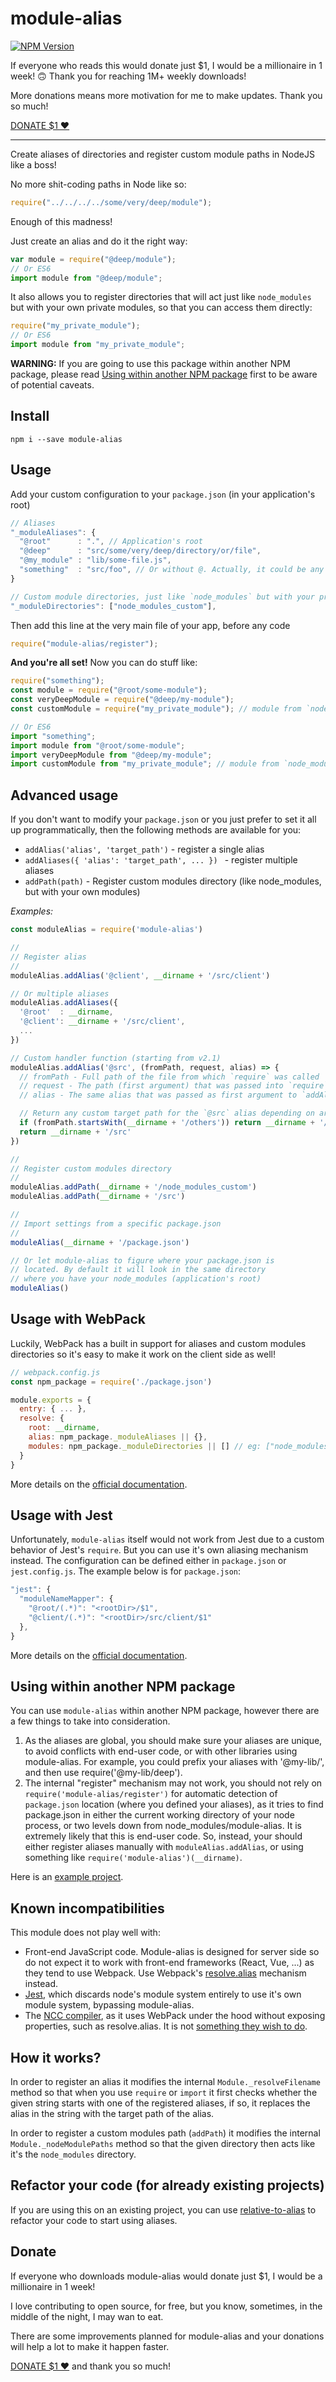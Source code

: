 # module-alias

[![NPM Version][npm-image]][npm-url]

If everyone who reads this would donate just $1, I would be a millionaire in 1 week! 🙃 Thank you for reaching 1M+ weekly downloads!

More donations means more motivation for me to make updates. Thank you so much!

[DONATE $1 ❤️](https://tinyurl.com/donate-module-alias)

---

Create aliases of directories and register custom module paths in NodeJS like a boss!

No more shit-coding paths in Node like so:

```js
require("../../../../some/very/deep/module");
```

Enough of this madness!

Just create an alias and do it the right way:

```js
var module = require("@deep/module");
// Or ES6
import module from "@deep/module";
```

It also allows you to register directories that will act just like `node_modules` but with your own private modules, so that you can access them directly:

```js
require("my_private_module");
// Or ES6
import module from "my_private_module";
```

**WARNING:** If you are going to use this package within another NPM package, please read [Using within another NPM package](#using-within-another-npm-package) first to be aware of potential caveats.

## Install

```
npm i --save module-alias
```

## Usage

Add your custom configuration to your `package.json` (in your application's root)

```js
// Aliases
"_moduleAliases": {
  "@root"      : ".", // Application's root
  "@deep"      : "src/some/very/deep/directory/or/file",
  "@my_module" : "lib/some-file.js",
  "something"  : "src/foo", // Or without @. Actually, it could be any string
}

// Custom module directories, just like `node_modules` but with your private modules (optional)
"_moduleDirectories": ["node_modules_custom"],
```

Then add this line at the very main file of your app, before any code

```js
require("module-alias/register");
```

**And you're all set!** Now you can do stuff like:

```js
require("something");
const module = require("@root/some-module");
const veryDeepModule = require("@deep/my-module");
const customModule = require("my_private_module"); // module from `node_modules_custom` directory

// Or ES6
import "something";
import module from "@root/some-module";
import veryDeepModule from "@deep/my-module";
import customModule from "my_private_module"; // module from `node_modules_custom` directory
```

## Advanced usage

If you don't want to modify your `package.json` or you just prefer to set it all up programmatically, then the following methods are available for you:

- `addAlias('alias', 'target_path')` - register a single alias
- `addAliases({ 'alias': 'target_path', ... }) ` - register multiple aliases
- `addPath(path)` - Register custom modules directory (like node_modules, but with your own modules)

_Examples:_

```js
const moduleAlias = require('module-alias')

//
// Register alias
//
moduleAlias.addAlias('@client', __dirname + '/src/client')

// Or multiple aliases
moduleAlias.addAliases({
  '@root'  : __dirname,
  '@client': __dirname + '/src/client',
  ...
})

// Custom handler function (starting from v2.1)
moduleAlias.addAlias('@src', (fromPath, request, alias) => {
  // fromPath - Full path of the file from which `require` was called
  // request - The path (first argument) that was passed into `require`
  // alias - The same alias that was passed as first argument to `addAlias` (`@src` in this case)

  // Return any custom target path for the `@src` alias depending on arguments
  if (fromPath.startsWith(__dirname + '/others')) return __dirname + '/others'
  return __dirname + '/src'
})

//
// Register custom modules directory
//
moduleAlias.addPath(__dirname + '/node_modules_custom')
moduleAlias.addPath(__dirname + '/src')

//
// Import settings from a specific package.json
//
moduleAlias(__dirname + '/package.json')

// Or let module-alias to figure where your package.json is
// located. By default it will look in the same directory
// where you have your node_modules (application's root)
moduleAlias()
```

## Usage with WebPack

Luckily, WebPack has a built in support for aliases and custom modules directories so it's easy to make it work on the client side as well!

```js
// webpack.config.js
const npm_package = require('./package.json')

module.exports = {
  entry: { ... },
  resolve: {
    root: __dirname,
    alias: npm_package._moduleAliases || {},
    modules: npm_package._moduleDirectories || [] // eg: ["node_modules", "node_modules_custom", "src"]
  }
}
```

More details on the [official documentation](https://webpack.js.org/configuration/resolve).

## Usage with Jest

Unfortunately, `module-alias` itself would not work from Jest due to a custom behavior of Jest's `require`. But you can use it's own aliasing mechanism instead. The configuration can be defined either in `package.json` or `jest.config.js`. The example below is for `package.json`:

```js
"jest": {
  "moduleNameMapper": {
    "@root/(.*)": "<rootDir>/$1",
    "@client/(.*)": "<rootDir>/src/client/$1"
  },
}
```

More details on the [official documentation](https://jestjs.io/docs/en/configuration#modulenamemapper-objectstring-string--arraystring).

## Using within another NPM package

You can use `module-alias` within another NPM package, however there are a few things to take into consideration.

1. As the aliases are global, you should make sure your aliases are unique, to avoid conflicts with end-user code, or with other libraries using module-alias. For example, you could prefix your aliases with '@my-lib/', and then use require('@my-lib/deep').
2. The internal "register" mechanism may not work, you should not rely on `require('module-alias/register')` for automatic detection of `package.json` location (where you defined your aliases), as it tries to find package.json in either the current working directory of your node process, or two levels down from node_modules/module-alias. It is extremely likely that this is end-user code. So, instead, your should either register aliases manually with `moduleAlias.addAlias`, or using something like `require('module-alias')(__dirname)`.

Here is an [example project](https://github.com/Kehrlann/module-alias-library).

## Known incompatibilities

This module does not play well with:

- Front-end JavaScript code. Module-alias is designed for server side so do not expect it to work with front-end frameworks (React, Vue, ...) as they tend to use Webpack. Use Webpack's [resolve.alias](https://webpack.js.org/configuration/resolve/#resolvealias) mechanism instead.
- [Jest](https://jestjs.io), which discards node's module system entirely to use it's own module system, bypassing module-alias.
- The [NCC compiler](https://github.com/zeit/ncc), as it uses WebPack under the hood without exposing properties, such as resolve.alias. It is not [something they wish to do](https://github.com/zeit/ncc/pull/460).

## How it works?

In order to register an alias it modifies the internal `Module._resolveFilename` method so that when you use `require` or `import` it first checks whether the given string starts with one of the registered aliases, if so, it replaces the alias in the string with the target path of the alias.

In order to register a custom modules path (`addPath`) it modifies the internal `Module._nodeModulePaths` method so that the given directory then acts like it's the `node_modules` directory.

## Refactor your code (for already existing projects)

If you are using this on an existing project, you can use [relative-to-alias](https://github.com/s-yadav/relative-to-alias) to refactor your code to start using aliases.

## Donate

If everyone who downloads module-alias would donate just $1, I would be a millionaire in 1 week!

I love contributing to open source, for free, but you know, sometimes, in the middle of the night, I may wan to eat.

There are some improvements planned for module-alias and your donations will help a lot to make it happen faster.

[DONATE $1 ❤️](https://tinyurl.com/donate-module-alias) and thank you so much!

[npm-image]: https://img.shields.io/npm/v/module-alias.svg
[npm-url]: https://npmjs.org/package/module-alias
[travis-image]: https://img.shields.io/travis/ilearnio/module-alias/master.svg
[travis-url]: https://travis-ci.org/ilearnio/module-alias
